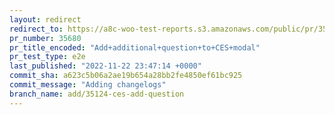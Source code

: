 ```yaml
---
layout: redirect
redirect_to: https://a8c-woo-test-reports.s3.amazonaws.com/public/pr/35680/e2e/index.html
pr_number: 35680
pr_title_encoded: "Add+additional+question+to+CES+modal"
pr_test_type: e2e
last_published: "2022-11-22 23:47:14 +0000"
commit_sha: a623c5b06a2ae19b654a28bb2fe4850ef61bc925
commit_message: "Adding changelogs"
branch_name: add/35124-ces-add-question
---
```

